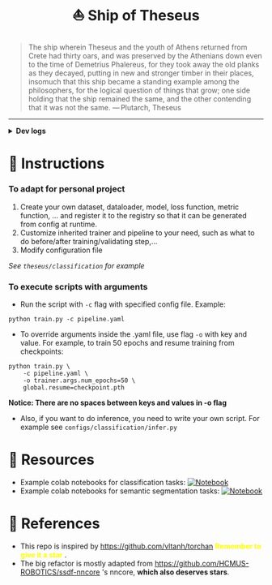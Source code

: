 # <p align="center"> :sailboat: Ship of Theseus </p>

> The ship wherein Theseus and the youth of Athens returned from Crete had thirty oars, and was preserved by the Athenians down even to the time of Demetrius Phalereus, for they took away the old planks as they decayed, putting in new and stronger timber in their places, insomuch that this ship became a standing example among the philosophers, for the logical question of things that grow; one side holding that the ship remained the same, and the other contending that it was not the same.
> — Plutarch, Theseus

-------------------------------------------------------
<details close> <summary><strong>Dev logs</strong></summary>
 <strong><i>[14/02/2022]</i></strong> Add semantic segmentation template
 <strong><i>[10/02/2022]</i></strong> SUPER POWER NINJA TURBO NEO ULTRA HYPER MEGA MULTI ALPHA META EXTRA UBER PREFIX -REFACTOR!!!! <a href="https://github.com/kaylode/custom-template/pull/7">#7</a> <br> 
</details>

# :pencil: Instructions

### To adapt for personal project
1. Create your own dataset, dataloader, model, loss function, metric function, ... and register it to the registry so that it can be generated from config at runtime.
2. Customize inherited trainer and pipeline to your need, such as what to do before/after training/validating step,...
3. Modify configuration file

*See ```theseus/classification``` for example*

### To execute scripts with arguments
- Run the script with `-c` flag with specified config file. Example:

```
python train.py -c pipeline.yaml
```

- To override arguments inside the .yaml file, use flag `-o` with key and value. For example, to train 50 epochs and resume training from checkpoints:

```
python train.py \
    -c pipeline.yaml \
    -o trainer.args.num_epochs=50 \
    global.resume=checkpoint.pth
```
**Notice: There are no spaces between keys and values in -o flag**

- Also, if you want to do inference, you need to write your own script. For example see ```configs/classification/infer.py```

# :school_satchel: Resources
- Example colab notebooks for classification tasks: [![Notebook](https://colab.research.google.com/assets/colab-badge.svg)](https://colab.research.google.com/drive/1mZmT1B5zI1j_0w1MbP-kq8_Tbcx_tIFq?usp=sharing)
- Example colab notebooks for semantic segmentation tasks: [![Notebook](https://colab.research.google.com/assets/colab-badge.svg)](https://colab.research.google.com/drive/1VlR1JolMmEX2OtNLvzfnHhHAfI4lJ-Qo?usp=sharing)

# :blue_book: References
- This repo is inspired by https://github.com/vltanh/torchan <span style="color:yellow"> **Remember to give it a star** </span>.
- The big refactor is mostly adapted from https://github.com/HCMUS-ROBOTICS/ssdf-nncore 's nncore, **which also deserves stars**.
